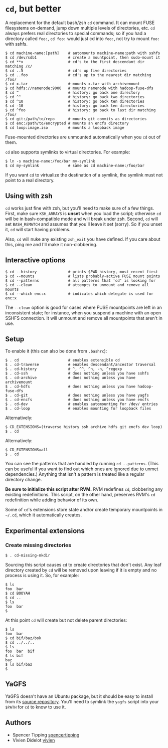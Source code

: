# `cd`, but better

A replacement for the default bash/zsh `cd` command. It can mount FUSE
filesystems on-demand, jump down multiple levels of directories, etc. `cd`
always prefers real directories to special commands; so if you had a directory
called `foo:`, `cd foo:` would just cd into `foo:`, not try to mount `foo:`
with sshfs.

    $ cd machine-name:[path]    # automounts machine-name:path with sshfs
    $ cd /dev/sdb1              # create a mountpoint, then sudo-mount it
    $ cd **x                    # cd's to the first descendant dir matching /x/
    $ cd ..5                    # cd's up five directories
    $ cd ..foo                  # cd's up to the nearest dir matching /foo/
    $ cd x.tar                  # mounts x.tar with archivemount
    $ cd hdfs://namenode:9000   # mounts namenode with hadoop-fuse-dfs
    $ cd ^                      # history: go back one directory
    $ cd ^^                     # history: go back two directories
    $ cd ^10                    # history: go back ten directories
    $ cd -10                    # history: go back ten directories
    $ cd ^foo                   # history: go back to last dir matching /foo/
    $ cd git:/path/to/repo      # mounts git commits as directories
    $ cd enc:/path/to/encrypted # mounts an encfs directory
    $ cd loop:image.iso         # mounts a loopback image

Fuse-mounted directories are unmounted automatically when you `cd` out of them.

`cd` also supports symlinks to virtual directories. For example:

    $ ln -s machine-name:/foo/bar my-symlink
    $ cd my-symlink             # same as cd machine-name:/foo/bar

If you want `cd` to virtualize the destination of a symlink, the symlink must
not point to a real directory.

## Using with zsh

`cd` works just fine with zsh, but you'll need to make sure of a few things.
First, make sure `KSH_ARRAYS` is **unset** when you load the script; otherwise
`cd` will be in bash-compatible mode and will break under zsh. Second, `cd`
will set `BASH_REMATCH` and assumes that you'll leave it set (sorry). So if you
unset it, `cd` will start having problems.

Also, `cd` will nuke any existing `zsh_exit` you have defined. If you care
about this, ping me and I'll make it non-clobbering.

## Interactive options

    $ cd --history              # prints $PWD history, most recent first
    $ cd --mounts               # lists probably-active FUSE mount points
    $ cd --patterns             # all patterns that 'cd' is looking for
    $ cd --clean                # attempts to unmount and remove all mounts
    $ cd --which enc:x          # indicates which delegate is used for enc:x

The `--clean` option is good for cases where FUSE mountpoints are left in an
inconsistent state; for instance, when you suspend a machine with an open SSHFS
connection. It will unmount and remove all mountpoints that aren't in use.

## Setup

To enable it (this can also be done from `.bashrc`):

    $ . cd                      # enables extensible cd
    $ . cd-traverse             # enables descendant/ancestor traversal
    $ . cd-history              # ^, ^^, ^n, -n, ^regexp
    $ . cd-ssh                  # does nothing unless you have sshfs
    $ . cd-archive              # does nothing unless you have archivemount
    $ . cd-hdfs                 # does nothing unless you have hadoop-fuse-dfs
    $ . cd-git                  # does nothing unless you have yagfs
    $ . cd-encfs                # does nothing unless you have encfs
    $ . cd-dev                  # enables automounting for /dev/ entries
    $ . cd-loop                 # enables mounting for loopback files

Alternatively:

    $ CD_EXTENSIONS=(traverse history ssh archive hdfs git encfs dev loop)
    $ . cd

Alternatively:

    $ CD_EXTENSIONS=all
    $ . cd

You can see the patterns that are handled by running `cd --patterns`. (This can
be useful if you want to find out which ones are ignored due to unmet
dependencies.) Anything that isn't a pattern is treated like a regular
directory change.

**Be sure to initialize this script after RVM.** RVM redefines `cd`, clobbering
any existing redefinitions. This script, on the other hand, preserves RVM's
`cd` redefinition while adding behavior of its own.

Some of `cd`'s extensions store state and/or create temporary mountpoints in
`~/.cd`, which it automatically creates.

## Experimental extensions

### Create missing directories

    $ . cd-missing-mkdir

Sourcing this script causes `cd` to create directories that don't exist. Any
leaf directory created by `cd` will be removed upon leaving if it is empty and
no process is using it. So, for example:

    $ ls
    foo  bar
    $ cd BOOYAH
    $ cd ..
    $ ls
    foo  bar
    $

At this point `cd` will create but not delete parent directories:

    $ ls
    foo  bar
    $ cd bif/baz/bok
    $ cd ../../..
    $ ls
    foo  bar  bif
    $ ls bif
    baz
    $ ls bif/baz
    $

## YaGFS

YaGFS doesn't have an Ubuntu package, but it should be easy to install from its
[source repository](https://github.com/spencertipping/yagfs). You'll need to
symlink the `yagfs` script into your `$PATH` for `cd` to know to use it.

## Authors

- Spencer Tipping [spencertipping](https://github.com/spencertipping)
- Vivien Didelot [vivien](https://github.com/vivien)
